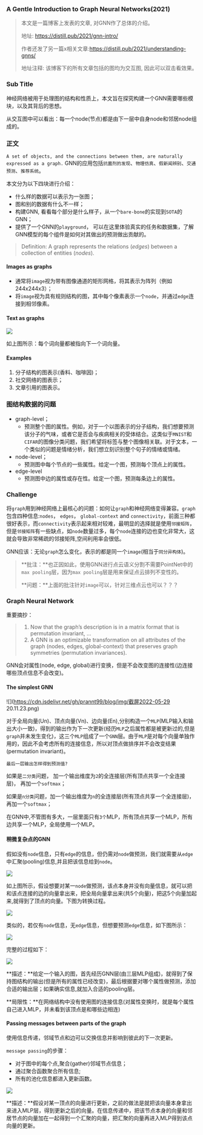 ### A Gentle Introduction to Graph Neural Networks(2021)

> 本文是一篇博客上发表的文章, 对GNN作了总体的介绍。
>
> 地址: https://distill.pub/2021/gnn-intro/
>
> 作者还发了另一篇x相关文章:https://distill.pub/2021/understanding-gnns/
>
> 地址注释: 该博客下的所有文章包括的图均为交互图, 因此可以双击看效果。

### Sub Title

神经网络被用于处理图的结构和性质上，本文旨在探究构建一个GNN需要哪些模块，以及其背后的思想。

从交互图中可以看出：每一个node(节点)都是由下一层中自身node和邻居node组成的。

### 正文

`A set of objects, and the connections between them, are naturally expressed as a graph.` GNN的应用包括`抗菌剂的发现`、`物理仿真`、`假新闻辨别`、`交通预测`、`推荐系统`。

本文分为以下四块进行介绍：

- 什么样的数据可以表示为一张图；
- 图和别的数据有什么不一样；
- 构建GNN, 看看每个部分是什么样子，从一个`bare-bone`的实现到`SOTA`的GNN；
- 提供了一个GNN的`playground`， 可以在这里体验真实的任务和数据集，了解GNN模型的每个组件是如何对其做出的预测做出贡献的。

> Definition: A graph represents the relations (*edges*) between a collection of entities (*nodes*).

#### Images as graphs

- 通常将`image`视为带有图像通道的矩形网格，将其表示为阵列（例如244x244x3）；
- 将`image`视为具有规则结构的图，其中每个像素表示一个`node`，并通过`edge`连接到相邻像素。

#### Text as graphs

![](https://cdn.jsdelivr.net/gh/prannt99/blog/img/3.png)

如上图所示：每个词向量都被指向下一个词向量。

#### Examples

1. 分子结构的图表示(香料、咖啡因)；
2. 社交网络的图表示；
3. 文章引用的图表示。

### 图结构数据的问题

- graph-level；
  - 预测整个图的属性。例如，对于一个以图表示的分子结构，我们想要预测该分子的气味，或者它是否会与疾病相关的受体结合。这类似于`MNIST`和`CIFAR`的图像分类问题，我们希望将标签与整个图像相关联。对于文本，一个类似的问题是情绪分析，我们想立刻识别整个句子的情绪或情绪。
- node-level；
  - 预测图中每个节点的一些属性。给定一个图，预测每个顶点上的属性。
- edge-level
  - 预测图中边的属性或存在性。给定一个图，预测每条边上的属性。

### Challenge

将`graph`用到神经网络上最核心的问题：如何让`graph`和神经网络变得兼容。`graph`包含四种信息:`nodes`， `edges`， `global-context` and `connectivity`，前面三种都很好表示，而`connectivity`表示起来相对较难，最明显的选择就是使用`邻接矩阵`，但是`邻接矩阵`有一些缺点，如`node`数量过多，每个`node`连接的边也变化非常大，这就会导致非常稀疏的邻接矩阵,空间利用率会很低。

GNN应该：无论`graph`怎么变化，表示的都是同一个`image`(相当于`同分异构体`)。

> **批注：**也正因如此，使用GNN进行点云语义分割不需要PointNet中的`max pooling`层，因为`max pooling`层是用来保证点云排列不变性的。
>
> **问题：**上面的批注针对`image`可以，针对三维点云也可以？？？

### Graph Neural Network

重要摘抄：

> 1. Now that the graph’s description is in a matrix format that is permutation invariant, ... 
> 2. A GNN is an optimizable transformation on all attributes of the graph (nodes, edges, global-context) that preserves graph symmetries (permutation invariances).

GNN会对属性(node, edge, global)进行变换，但是不会改变图的连接性(边连接哪些顶点信息不会改变)。

#### The simplest GNN

![](https://cdn.jsdelivr.net/gh/prannt99/blog/img/截屏2022-05-29 20.11.23.png)

对于全局向量(Un)、顶点向量(Vn)、边向量(En),分别构造一个`MLP`(MLP输入和输出大小一致)，得到的输出作为下一次更新(经历`MLP`之后属性都是被更新过的,但是`graph`并未发生变化)，这三个`MLP`组成了一个`GNN`层。由于`MLP`是对每个向量单独作用的，因此不会考虑所有的连接信息，所以对顶点做排序并不会改变结果(permutation invariant)。

`最后一层输出怎样得到预测值?`

如果是`二分类`问题， 加一个输出维度为`2`的全连接层(所有顶点共享一个全连接层)， 再加一个`softmax`；

如果是`n分类`问题，加一个输出维度为`n`的全连接层(所有顶点共享一个全连接层)，再加一个`softmax`；

在GNN中,不管图有多大，一层里面只有`3个`MLP，所有顶点共享一个MLP，所有边共享一个MLP，全局使用一个MLP。

#### 稍微复杂点的GNN

假如没有`node`信息，只有`edge`的信息，但仍需对`node`做预测，我们就需要从`edge`中汇聚(pooling)信息,并且把该信息给到`node`。

![](https://cdn.jsdelivr.net/gh/prannt99/blog/img/4.png)

如上图所示，假设想要对某一`node`做预测，该点本身并没有向量信息，就可以把和该点连接的边的向量拿出来，把全局向量拿出来(共5个向量)，把这5个向量加起来,就得到了顶点的向量。下图为转换过程。

![](https://cdn.jsdelivr.net/gh/prannt99/blog/img/5.png)

类似的，若仅有`node`信息，无`edge`信息，但想要预测`edge`信息，如下图所示：

![](https://cdn.jsdelivr.net/gh/prannt99/blog/img/6.png)

完整的过程如下：

![](https://cdn.jsdelivr.net/gh/prannt99/blog/img/7.png)

**描述：**给定一个输入的图，首先经历GNN层(由三层MLP组成)，就得到了保持图结构的输出(但是所有的属性已经改变)，最后根据要对哪个属性做预测，添加合适的输出层；如果确实信息,就加入合适的pooling层。

**局限性：**在网络结构中没有使用图的连接信息(对属性变换时，就是每个属性自己进入MLP，并未看到该顶点是和哪些边相连)

#### Passing messages between parts of the graph

使用信息传递，邻域节点和边可以交换信息并影响到彼此的下一次更新。

`message passing`的步骤：

- 对于图中的每个点,聚合(gather)邻域节点信息；
- 通过聚合函数聚合所有信息;
- 所有的池化信息都进入更新函数。

![](https://cdn.jsdelivr.net/gh/prannt99/blog/img/8.png)

**描述：**假设对某一顶点的向量进行更新，之前的做法是就把该向量本身拿出来进入MLP层，得到更新之后的向量。在信息传递中，把该节点本身的向量和邻居节点的向量加在一起得到一个汇聚的向量，把汇聚的向量再进入MLP得到该点向量的更新。











